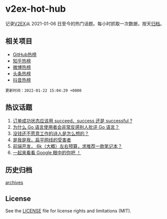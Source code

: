 # v2ex-hot-hub

 记录[V2EX](https://www.v2ex.com/)从 2021-01-06 日至今的热门话题。每小时抓取一次数据，按天[归档](archives)。
 
 ## 相关项目

- [GitHub热榜](https://github.com/snaildev/github-hot-hub)
- [知乎热榜](https://github.com/snaildev/zhihu-hot-hub)
- [微博热榜](https://github.com/snaildev/weibo-hot-hub)
- [头条热榜](https://github.com/snaildev/toutiao-hot-hub)
- [抖音热榜](https://github.com/snaildev/douyin-hot-hub)


 `更新时间：2022-01-22 15:04:29 +0800`

## 热议话题

1. [订单成功状态应该用 succeed、success 还是 successful ?](https://www.v2ex.com/t/829748)
1. [为什么 Go 语言使用者会非常反感别人批评 Go 语言？](https://www.v2ex.com/t/829884)
1. [没钱还不愿意工作的诗人是怎么想的？](https://www.v2ex.com/t/829736)
1. [是我是我，扁平网线的受害者](https://www.v2ex.com/t/829820)
1. [前端开发， 6k（大概）左右预算，求推荐一款笔记本？](https://www.v2ex.com/t/829818)
1. [一起来看看 Google 眼中的你吧 ！](https://www.v2ex.com/t/829827)

## 历史归档

[archives](archives)

## License

See the [LICENSE](LICENSE) file for license rights and limitations (MIT).
